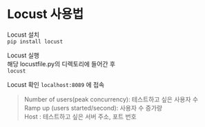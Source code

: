 # Locust 사용법

Locust 설치   
`pip install locust`

Locust 실행   
해당 locustfile.py의 디렉토리에 들어간 후   
`locust`

Locust 확인
`localhost:8089` 에 접속    

> Number of users(peak concurrency): 테스트하고 싶은 사용자 수   
> Ramp up (users started/second): 사용자 수 증가량   
> Host : 테스트하고 싶은 서버 주소, 포트 번호   


